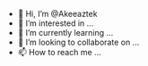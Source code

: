 - 👋 Hi, I’m @Akeeaztek
- 👀 I’m interested in ...
- 🌱 I’m currently learning ...
- 💞️ I’m looking to collaborate on ...
- 📫 How to reach me ...

<!---
Akeeaztek/Akeeaztek is a ✨ special ✨ repository because its `README.md` (this file) appears on your GitHub profile.
You can click the Preview link to take a look at your changes.
--->
